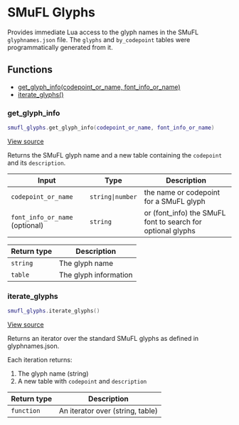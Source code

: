 # SMuFL Glyphs

Provides immediate Lua access to the glyph names in the SMuFL `glyphnames.json` file.
The `glyphs` and `by_codepoint` tables were programmatically generated from it.

## Functions

- [get_glyph_info(codepoint_or_name, font_info_or_name)](#get_glyph_info)
- [iterate_glyphs()](#iterate_glyphs)

### get_glyph_info

```lua
smufl_glyphs.get_glyph_info(codepoint_or_name, font_info_or_name)
```

[View source](https://github.com/finale-lua/lua-scripts/tree/refs/heads/master/src/library/smufl_glyphs.lua#L5892)

Returns the SMuFL glyph name and a new table containing the `codepoint` and its `description`.

| Input | Type | Description |
| ----- | ---- | ----------- |
| `codepoint_or_name` | `string\|number` | the name or codepoint for a SMuFL glyph |
| `font_info_or_name` (optional) | `string` | or (font_info) the SMuFL font to search for optional glyphs |

| Return type | Description |
| ----------- | ----------- |
| `string` | The glyph name |
| `table` | The glyph information |

### iterate_glyphs

```lua
smufl_glyphs.iterate_glyphs()
```

[View source](https://github.com/finale-lua/lua-scripts/tree/refs/heads/master/src/library/smufl_glyphs.lua#L5938)

Returns an iterator over the standard SMuFL glyphs as defined in glyphnames.json.

Each iteration returns:
1. The glyph name (string)
2. A new table with `codepoint` and `description`

| Return type | Description |
| ----------- | ----------- |
| `function` | An iterator over (string, table) |
